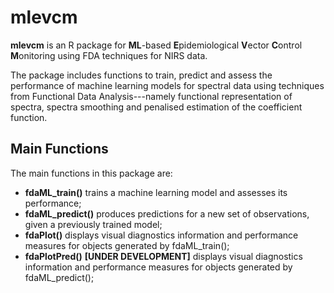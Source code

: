 # mlevcm

**mlevcm** is an R package for **ML**-based **E**pidemiological **V**ector **C**ontrol **M**onitoring using FDA techniques for NIRS data.

The package includes functions to train, predict and assess the performance of machine learning models for spectral data using techniques from Functional Data Analysis---namely functional representation of spectra, spectra smoothing and penalised estimation of the coefficient function.


## Main Functions

The main functions in this package are:
* **fdaML_train()** trains a machine learning model and assesses its performance;
* **fdaML_predict()** produces predictions for a new set of observations, given a previously trained model;
* **fdaPlot()** displays visual diagnostics information and performance measures for objects generated by fdaML_train();
* **fdaPlotPred()** **[UNDER DEVELOPMENT]** displays visual diagnostics information and performance measures for objects generated by fdaML_predict();
